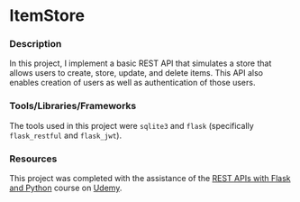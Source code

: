 # ItemStore

### Description
In this project, I implement a basic REST API that simulates a store that allows users to create, store, update, and delete items. This API also enables creation of users as well as authentication of those users.

### Tools/Libraries/Frameworks
The tools used in this project were `sqlite3` and `flask` (specifically `flask_restful` and `flask_jwt`).

### Resources
This project was completed with the assistance of the [REST APIs with Flask and Python](https://www.udemy.com/rest-api-flask-and-python/) course on [Udemy](https://www.udemy.com).
